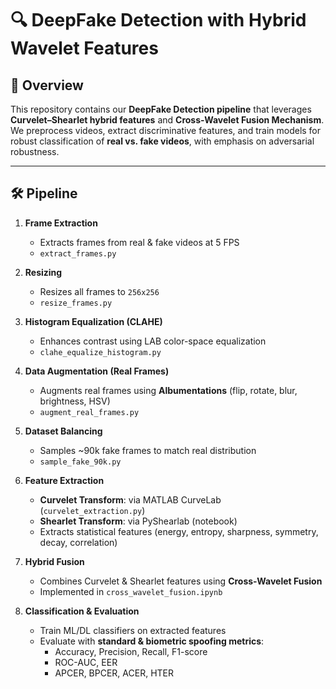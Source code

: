 # 🔍 DeepFake Detection with Hybrid Wavelet Features

## 📌 Overview
This repository contains our **DeepFake Detection pipeline** that leverages **Curvelet–Shearlet hybrid features** and **Cross-Wavelet Fusion Mechanism**.  
We preprocess videos, extract discriminative features, and train models for robust classification of **real vs. fake videos**, with emphasis on adversarial robustness.  

---

## 🛠️ Pipeline

1. **Frame Extraction**  
   - Extracts frames from real & fake videos at 5 FPS  
   - `extract_frames.py`

2. **Resizing**  
   - Resizes all frames to `256x256`  
   - `resize_frames.py`

3. **Histogram Equalization (CLAHE)**  
   - Enhances contrast using LAB color-space equalization  
   - `clahe_equalize_histogram.py`

4. **Data Augmentation (Real Frames)**  
   - Augments real frames using **Albumentations** (flip, rotate, blur, brightness, HSV)  
   - `augment_real_frames.py`

5. **Dataset Balancing**  
   - Samples ~90k fake frames to match real distribution  
   - `sample_fake_90k.py`

6. **Feature Extraction**  
   - **Curvelet Transform**: via MATLAB CurveLab (`curvelet_extraction.py`)  
   - **Shearlet Transform**: via PyShearlab (notebook)  
   - Extracts statistical features (energy, entropy, sharpness, symmetry, decay, correlation)

7. **Hybrid Fusion**  
   - Combines Curvelet & Shearlet features using **Cross-Wavelet Fusion**  
   - Implemented in `cross_wavelet_fusion.ipynb`

8. **Classification & Evaluation**  
   - Train ML/DL classifiers on extracted features  
   - Evaluate with **standard & biometric spoofing metrics**:  
     - Accuracy, Precision, Recall, F1-score  
     - ROC-AUC, EER  
     - APCER, BPCER, ACER, HTER  


